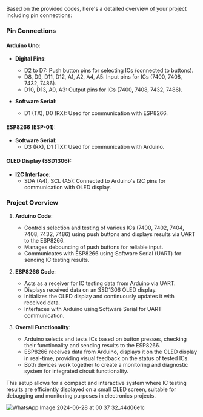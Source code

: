Based on the provided codes, here's a detailed overview of your project including pin connections:

### Pin Connections

#### Arduino Uno:
- **Digital Pins**:
  - D2 to D7: Push button pins for selecting ICs (connected to buttons).
  - D8, D9, D11, D12, A1, A2, A4, A5: Input pins for ICs (7400, 7408, 7432, 7486).
  - D10, D13, A0, A3: Output pins for ICs (7400, 7408, 7432, 7486).

- **Software Serial**:
  - D1 (TX), D0 (RX): Used for communication with ESP8266.

#### ESP8266 (ESP-01):
- **Software Serial**:
  - D3 (RX), D1 (TX): Used for communication with Arduino.

#### OLED Display (SSD1306):
- **I2C Interface**:
  - SDA (A4), SCL (A5): Connected to Arduino's I2C pins for communication with OLED display.

### Project Overview
1. **Arduino Code**:
   - Controls selection and testing of various ICs (7400, 7402, 7404, 7408, 7432, 7486) using push buttons and displays results via UART to the ESP8266.
   - Manages debouncing of push buttons for reliable input.
   - Communicates with ESP8266 using Software Serial (UART) for sending IC testing results.
   
2. **ESP8266 Code**:
   - Acts as a receiver for IC testing data from Arduino via UART.
   - Displays received data on an SSD1306 OLED display.
   - Initializes the OLED display and continuously updates it with received data.
   - Interfaces with Arduino using Software Serial for UART communication.

3. **Overall Functionality**:
   - Arduino selects and tests ICs based on button presses, checking their functionality and sending results to the ESP8266.
   - ESP8266 receives data from Arduino, displays it on the OLED display in real-time, providing visual feedback on the status of tested ICs.
   - Both devices work together to create a monitoring and diagnostic system for integrated circuit functionality.

This setup allows for a compact and interactive system where IC testing results are efficiently displayed on a small OLED screen, suitable for debugging and monitoring purposes in electronics projects.

![WhatsApp Image 2024-06-28 at 00 37 32_44d06e1c](https://github.com/a5r12/IC_TESTER/assets/159612830/b3e22952-f6ba-4dbe-9094-f479c47a8d41)

